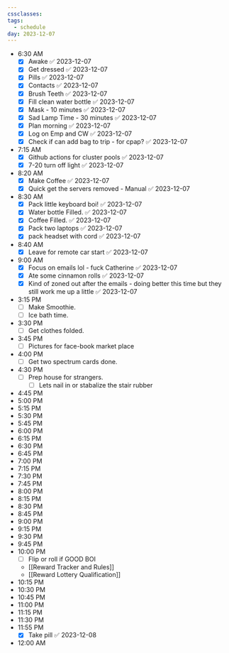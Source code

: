 ```yaml
---
cssclasses: 
tags:
  - schedule
day: 2023-12-07
---
```



- <span class="green">6:30 AM</span>
	- [x] Awake ✅ 2023-12-07
	- [x] Get dressed ✅ 2023-12-07
	- [x] Pills ✅ 2023-12-07
	- [x] Contacts ✅ 2023-12-07
	- [x] Brush Teeth ✅ 2023-12-07
	- [x] Fill clean water bottle ✅ 2023-12-07
	- [x] Mask - 10 minutes ✅ 2023-12-07
	- [x] Sad Lamp Time - 30 minutes ✅ 2023-12-07
	- [x] Plan morning ✅ 2023-12-07
	- [x] Log on Emp and CW ✅ 2023-12-07
	- [x] Check if can add bag to trip - for cpap? ✅ 2023-12-07
- <span class="green">7:15 AM</span>
	- [x] Github actions for cluster pools ✅ 2023-12-07
	- [x] 7-20 turn off light ✅ 2023-12-07
- <span class="green">8:20 AM</span>
	- [x] Make Coffee ✅ 2023-12-07
	- [x] Quick get the servers removed - Manual ✅ 2023-12-07
- <span class="green">8:30 AM</span>
	- [x] Pack little keyboard boi! ✅ 2023-12-07
	- [x] Water bottle Filled. ✅ 2023-12-07
	- [x] Coffee Filled. ✅ 2023-12-07
	- [x] Pack two laptops ✅ 2023-12-07
	- [x] pack headset with cord ✅ 2023-12-07
- <span class="green">8:40 AM</span>
	- [x] Leave for remote car start ✅ 2023-12-07
- <span class="green">9:00 AM</span>
	- [x] Focus on emails lol - fuck Catherine ✅ 2023-12-07
	- [x] Ate some cinnamon rolls ✅ 2023-12-07
	- [x] Kind of zoned out after the emails - doing better this time but they still work me up a little ✅ 2023-12-07
- <span class="green">3:15 PM</span>
	- [ ] Make Smoothie.
	- [ ] Ice bath time.
- <span class="green">3:30 PM</span>
	- [ ] Get clothes folded.
- <span class="green">3:45 PM</span>
	- [ ] Pictures for face-book market place
- <span class="green">4:00 PM</span>
	- [ ] Get two spectrum cards done.
- <span class="green">4:30 PM</span>
	- [ ] Prep house for strangers.
		- [ ] Lets nail in or stabalize the stair rubber
- <span class="green">4:45 PM</span>
- <span class="green">5:00 PM</span>
- <span class="green">5:15 PM</span>
- <span class="green">5:30 PM</span>
- <span class="green">5:45 PM</span>
- <span class="green">6:00 PM</span>
- <span class="green">6:15 PM</span>
- <span class="green">6:30 PM</span>
- <span class="green">6:45 PM</span>
- <span class="green">7:00 PM</span>
- <span class="green">7:15 PM</span>
- <span class="green">7:30 PM</span>
- <span class="green">7:45 PM</span>
- <span class="green">8:00 PM</span>
- <span class="green">8:15 PM</span>
- <span class="green">8:30 PM</span>
- <span class="green">8:45 PM</span>
- <span class="green">9:00 PM</span>
- <span class="green">9:15 PM</span>
- <span class="green">9:30 PM</span>
- <span class="green">9:45 PM</span>
- <span class="green">10:00 PM</span>
	- [ ] Flip or roll if GOOD BOI
	- [[Reward Tracker and Rules]]
	- [[Reward Lottery Qualification]]
- <span class="green">10:15 PM</span>
- <span class="green">10:30 PM</span>
- <span class="green">10:45 PM</span>
- <span class="green">11:00 PM</span>
- <span class="green">11:15 PM</span>
- <span class="green">11:30 PM</span>
- <span class="green">11:55 PM</span>
	- [x] Take pill ✅ 2023-12-08
- <span class="green">12:00 AM</span>